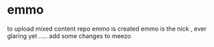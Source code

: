 # emmo
to upload mixed content repo emmo is created
emmo is the nick , ever glaring yet .....
add some changes to meezo
